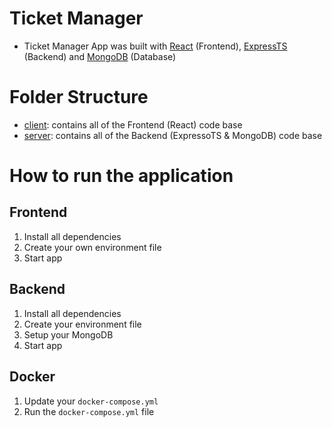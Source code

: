 # Ticket Manager

- Ticket Manager App was built with [React](https://react.dev/) (Frontend), [ExpressTS](https://expresso-ts.com/) (Backend) and [MongoDB](https://www.mongodb.com/) (Database)

# Folder Structure

- [client](./client/): contains all of the Frontend (React) code base
- [server](./server/): contains all of the Backend (ExpressoTS & MongoDB) code base

# How to run the application

## Frontend

1. Install all dependencies
2. Create your own environment file
3. Start app

## Backend

1. Install all dependencies
2. Create your environment file
3. Setup your MongoDB
4. Start app

## Docker

1. Update your `docker-compose.yml`
2. Run the `docker-compose.yml` file
